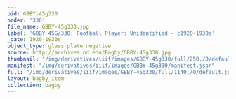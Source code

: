 ```yaml
---
pid: GBBY-45g330
order: '330'
file_name: GBBY-45g330.jpg
label: 'GBBY 45G/330: Football Player: Unidentified - c1920-1930s'
_date: 1920-1930s
object_type: glass plate negative
source: http://archives.nd.edu/Bagby/GBBY-45g330.jpg
thumbnail: "/img/derivatives/iiif/images/GBBY-45g330/full/250,/0/default.jpg"
manifest: "/img/derivatives/iiif/images/GBBY-45g330/manifest.json"
full: "/img/derivatives/iiif/images/GBBY-45g330/full/1140,/0/default.jpg"
layout: bagby_item
collection: bagby
---
```

